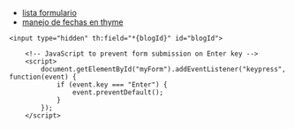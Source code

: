 * [lista formulario](https://www.baeldung.com/thymeleaf-list)
* [manejo de fechas en thyme](https://www.baeldung.com/dates-in-thymeleaf)

````
<input type="hidden" th:field="*{blogId}" id="blogId">
````

````
    <!-- JavaScript to prevent form submission on Enter key -->
    <script>
        document.getElementById("myForm").addEventListener("keypress", function(event) {
            if (event.key === "Enter") {
                event.preventDefault();
            }
        });
    </script>
````